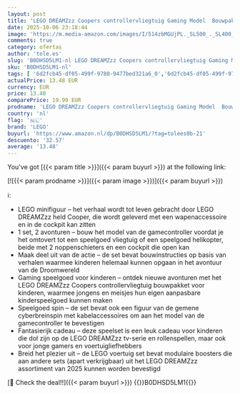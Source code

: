 ```yaml
---
layout: post
title: 'LEGO DREAMZzz Coopers controllervliegtuig Gaming Model  Bouwpakket voor Kinderen met Speelgoed Vliegtuig  Cadeau voor Jongens en Meisjes en Gamers vanaf 7 jaar 71489'
date: 2025-10-06 23:18:44
image: 'https://m.media-amazon.com/images/I/514zbMGUjPL._SL500_._SL400_.jpg'
comments: true
category: ofertas
author: 'tole.es'
slug: 'B0DHSD5LM1-nl LEGO DREAMZzz Coopers controllervliegtuig Gaming Model...'
sku: 'B0DHSD5LM1-nl'
tags: [ '6d2fcb45-df05-499f-9780-9477bed321a6_0','6d2fcb45-df05-499f-9780-9477bed321a6_501','Arborist Merchandising Root','Bouw- & constructiespeelgoed','Creatieve spellen','Educatief speelgoed','Self Service','Special Features Stores','Speelgoed & spellen','Speelgoedbouwsets','lego','🇳🇱', ]
actualPrice: 13.48 EUR
currency: EUR
price: 13.48
comparePrice: 19.99 EUR
prodname: 'LEGO DREAMZzz Coopers controllervliegtuig Gaming Model  Bouwpakket voor Kinderen met Speelgoed Vliegtuig  Cadeau voor Jongens en Meisjes en Gamers vanaf 7 jaar 71489'
country: 'nl'
flag: '🇳🇱'
brand: 'LEGO'
buyurl: 'https://www.amazon.nl/dp/B0DHSD5LM1/?tag=tolees0b-21'
descuento: '32.57'
average: '13.48'
---
```


You've got [{{< param title >}}]({{< param buyurl >}}) at the following link:

[![{{< param prodname >}}]({{< param image >}})]({{< param buyurl >}})

ℹ️:

- LEGO minifiguur – het verhaal wordt tot leven gebracht door LEGO DREAMZzz held Cooper, die wordt geleverd met een wapenaccessoire en in de cockpit kan zitten
- 1 set, 2 avonturen – bouw het model van de gamecontroller voordat je het omtovert tot een speelgoed vliegtuig of een speelgoed helikopter, beide met 2 noppenschieters en een cockpit die open kan
- Maak deel uit van de actie – de set bevat bouwinstructies op basis van verhalen waarmee kinderen helemaal kunnen opgaan in het avontuur van de Droomwereld
- Gaming speelgoed voor kinderen – ontdek nieuwe avonturen met het LEGO DREAMZzz Coopers controllervliegtuig bouwpakket voor kinderen, waarmee jongens en meisjes hun eigen aanpasbare kinderspeelgoed kunnen maken
- Speelgoed spin – de set bevat ook een figuur van de gemene cyberbreinspin met kabelaccessoires om aan het model van de gamecontroller te bevestigen
- Fantasierijk cadeau – deze speelset is een leuk cadeau voor kinderen die dol zijn op de LEGO DREAMZzz tv-serie en rollenspellen, maar ook voor jonge gamers en voertuigliefhebbers
- Breid het plezier uit – de LEGO voertuig set bevat modulaire boosters die aan andere sets (apart verkrijgbaar) uit het LEGO DREAMZzz assortiment van 2025 kunnen worden bevestigd

[🛒 Check the deal!!]({{< param buyurl >}})
{{<world>}}B0DHSD5LM1{{</world>}}
